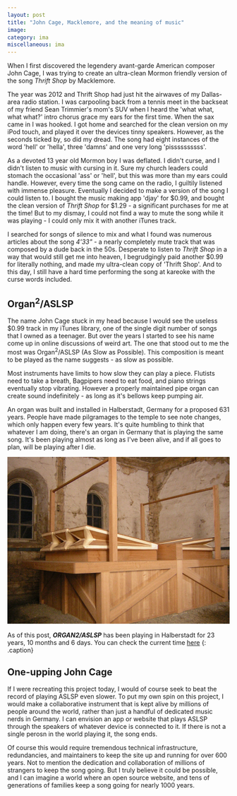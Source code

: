 ```yaml
---
layout: post
title: "John Cage, Macklemore, and the meaning of music"
image:
category: ima
miscellaneous: ima
---
```


When I first discovered the legendery avant-garde American composer John Cage, I was trying to create an ultra-clean Mormon friendly version of the song *Thrift Shop* by Macklemore.

The year was 2012 and Thrift Shop had just hit the airwaves of my Dallas-area radio station. I was carpooling back from a tennis meet in the backseat of my friend Sean Trimmier's mom's SUV when I heard the 'what what, what what?' intro chorus grace my ears for the first time. When the sax came in I was hooked. I got home and searched for the clean version on my iPod touch, and played it over the devices tinny speakers. However, as the seconds ticked by, so did my dread. The song had eight instances of the word 'hell' or 'hella', three 'damns' and one very long 'pissssssssss'.

As a devoted 13 year old Mormon boy I was deflated. I didn't curse, and I didn't listen to music with cursing in it. Sure my church leaders could stomach the occasional 'ass' or 'hell', but this was more than my ears could handle. However, every time the song came on the radio, I guiltily listened with immense pleasure. Eventually I decided to make a version of the song I could listen to. I bought the music making app 'djay' for $0.99, and bought the clean version of *Thrift Shop* for $1.29 - a significant purchases for me at the time! But to my dismay, I could not find a way to mute the song while it was playing - I could only mix it with another iTunes track.

I searched for songs of silence to mix and what I found was numerous articles about the song _4'33"_ - a nearly completely mute track that was composed by a dude back in the 50s. Desperate to listen to *Thrift Shop* in a way that would still get me into heaven, I begrudgingly paid another $0.99 for literally nothing, and made my ultra-clean copy of 'Thrift Shop'. And to this day, I still have a hard time performing the song at kareoke with the curse words included.

## Organ<sup>2</sup>/ASLSP

The name John Cage stuck in my head because I would see the useless $0.99 track in my iTunes library, one of the single digit number of songs that I owned as a teenager. But over the years I started to see his name come up in online discussions of weird art. The one that stood out to me the most was Organ<sup>2</sup>/ASLSP (As Slow as Possible). This composition is meant to be played as the name suggests - as slow as possible.

Most instruments have limits to how slow they can play a piece. Flutists need to take a breath, Bagpipers need to eat food, and piano strings eventually stop vibrating. However a properly maintained pipe organ can create sound indefinitely - as long as it's bellows keep pumping air.

An organ was built and installed in Halberstadt, Germany for a proposed 631 years. People have made pilgramages to the temple to see note changes, which only happen every few years. It's quite humbling to think that whatever I am doing, there's an organ in Germany that is playing the same song. It's been playing almost as long as I've been alive, and if all goes to plan, will be playing after I die.

![organ](/assets/img/2025-07-15-john-cage,-macklemore,-and-the-meaning-of-music/organ.jpg)

As of this post, ***ORGAN2/ASLSP*** has been playing in Halberstadt for 23 years, 10 months and 6 days. You can check the current time [here](https://en.wikipedia.org/wiki/As_Slow_as_Possible)
{: .caption}

## One-upping John Cage

If I were recreating this project today, I would of course seek to beat the record of playing ASLSP even slower. To put my own spin on this project, I would make a collaborative instrument that is kept alive by millions of people around the world, rather than just a handful of dedicated music nerds in Germany. I can envision an app or website that plays ASLSP through the speakers of whatever device is connected to it. If there is not a single perosn in the world playing it, the song ends.

Of course this would require tremendous technical infrastructure, redundancies, and maintainers to keep the site up and running for over 600 years. Not to mention the dedication and collaboration of millions of strangers to keep the song going. But I truly believe it could be possible, and I can imagine a world where an open source website, and tens of generations of families keep a song going for nearly 1000 years.

